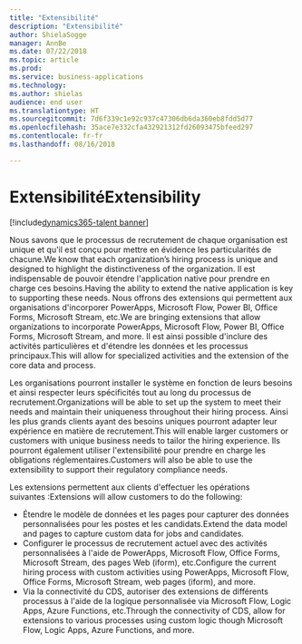 ```yaml
---
title: "Extensibilité"
description: "Extensibilité"
author: ShielaSogge
manager: AnnBe
ms.date: 07/22/2018
ms.topic: article
ms.prod: 
ms.service: business-applications
ms.technology: 
ms.author: shielas
audience: end user
ms.translationtype: HT
ms.sourcegitcommit: 7d6f339c1e92c937c47306db6da360eb8fdd5d77
ms.openlocfilehash: 35ace7e332cfa432921312fd26093475bfeed297
ms.contentlocale: fr-fr
ms.lasthandoff: 08/16/2018

---
```


# <a name="extensibility"></a><span data-ttu-id="9e898-103">Extensibilité</span><span class="sxs-lookup"><span data-stu-id="9e898-103">Extensibility</span></span>

[!include[dynamics365-talent banner](../../includes/dynamics365-talent.md)]

<span data-ttu-id="9e898-104">Nous savons que le processus de recrutement de chaque organisation est unique et qu'il est conçu pour mettre en évidence les particularités de chacune.</span><span class="sxs-lookup"><span data-stu-id="9e898-104">We know that each organization’s hiring process is unique and designed to highlight the distinctiveness of the organization.</span></span> <span data-ttu-id="9e898-105">Il est indispensable de pouvoir étendre l'application native pour prendre en charge ces besoins.</span><span class="sxs-lookup"><span data-stu-id="9e898-105">Having the ability to extend the native application is key to supporting these needs.</span></span> <span data-ttu-id="9e898-106">Nous offrons des extensions qui permettent aux organisations d'incorporer PowerApps, Microsoft Flow, Power BI, Office Forms, Microsoft Stream, etc.</span><span class="sxs-lookup"><span data-stu-id="9e898-106">We are bringing extensions that allow organizations to incorporate PowerApps, Microsoft Flow, Power BI, Office Forms, Microsoft Stream, and more.</span></span> <span data-ttu-id="9e898-107">Il est ainsi possible d'inclure des activités particulières et d'étendre les données et les processus principaux.</span><span class="sxs-lookup"><span data-stu-id="9e898-107">This will allow for specialized activities and the extension of the core data and process.</span></span>

<span data-ttu-id="9e898-108">Les organisations pourront installer le système en fonction de leurs besoins et ainsi respecter leurs spécificités tout au long du processus de recrutement.</span><span class="sxs-lookup"><span data-stu-id="9e898-108">Organizations will be able to set up the system to meet their needs and maintain their uniqueness throughout their hiring process.</span></span> <span data-ttu-id="9e898-109">Ainsi les plus grands clients ayant des besoins uniques pourront adapter leur expérience en matière de recrutement.</span><span class="sxs-lookup"><span data-stu-id="9e898-109">This will enable larger customers or customers with unique business needs to tailor the hiring experience.</span></span> <span data-ttu-id="9e898-110">Ils pourront également utiliser l'extensibilité pour prendre en charge les obligations réglementaires.</span><span class="sxs-lookup"><span data-stu-id="9e898-110">Customers will also be able to use the extensibility to support their regulatory compliance needs.</span></span>

<span data-ttu-id="9e898-111">Les extensions permettent aux clients d'effectuer les opérations suivantes :</span><span class="sxs-lookup"><span data-stu-id="9e898-111">Extensions will allow customers to do the following:</span></span>

-   <span data-ttu-id="9e898-112">Étendre le modèle de données et les pages pour capturer des données personnalisées pour les postes et les candidats.</span><span class="sxs-lookup"><span data-stu-id="9e898-112">Extend the data model and pages to capture custom data for jobs and candidates.</span></span>
-   <span data-ttu-id="9e898-113">Configurer le processus de recrutement actuel avec des activités personnalisées à l'aide de PowerApps, Microsoft Flow, Office Forms, Microsoft Stream, des pages Web (iform), etc.</span><span class="sxs-lookup"><span data-stu-id="9e898-113">Configure the current hiring process with custom activities using PowerApps, Microsoft Flow, Office Forms, Microsoft Stream, web pages (iform), and more.</span></span>
-   <span data-ttu-id="9e898-114">Via la connectivité du CDS, autoriser des extensions de différents processus à l'aide de la logique personnalisée via Microsoft Flow, Logic Apps, Azure Functions, etc.</span><span class="sxs-lookup"><span data-stu-id="9e898-114">Through the connectivity of CDS, allow for extensions to various processes using custom logic though Microsoft Flow, Logic Apps, Azure Functions, and more.</span></span>

<!--
## Who uses this feature
This feature is mainly used by admins and key recruiting personnel.
## Setup required
Extensibility is all about setup and configuration. This feature enables many
more options to be used in application setup.
## Availability
Cloud
## Regional availability
Global
-->

